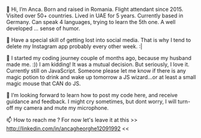   👋 Hi, I’m Anca. Born and raised in Romania. Flight attendant since 2015. Visited over 50+ countries. Lived in UAE for 5 years. Currently based in Germany. Can speak 4 languages, trying to learn the 5th one. A well developed ... sense of humor.
 
   👀 Have a special skill of getting lost into social media. That is why I tend to delete my Instagram app probably every other week. :|
  
   🌱 I started my coding journey couple of months ago, because my husband made me. :)) I am kidding! It was a mutual decision. But seriously, I love it. Currently still on JavaScript.
    Someone please let me know if there is any magic potion to drink and wake up tomorrow a JS wizard...or at least a small magic mouse that CAN do JS. 
    
   💞️ I’m looking forward to learn how to post my code here, and receive guidance and feedback. I might cry sometimes, but dont worry, I will turn-off my camera and mute my microphone. 
   
   📫 How to reach me ? For now let's leave it at this >> http://linkedin.com/in/ancagheorghe12091992 <<  

